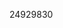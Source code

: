 [//]: # (Created by ./bin/manage_files.pl from ./species/Trichuris_trichiura/PRJEB535/Trichuris_trichiura_PRJEB535.publication.html on Thu Jun 11 13:46:30 2020)
24929830

